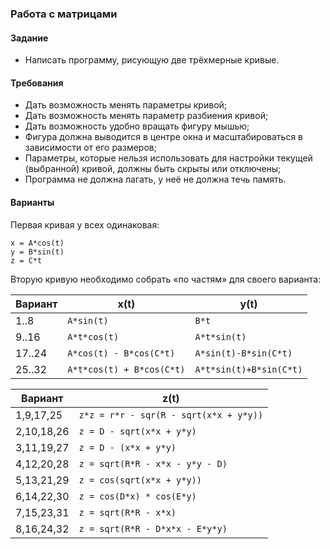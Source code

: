 ### Работа с матрицами
#### Задание
* Написать программу, рисующую две трёхмерные кривые.

#### Требования
* Дать возможность менять параметры кривой;
* Дать возможность менять параметр разбиения кривой;
* Дать возможность удобно вращать фигуру мышью;
* Фигура должна выводится в центре окна и масштабироваться в зависимости от его размеров;
* Параметры, которые нельзя использовать для настройки текущей (выбранной) кривой, должны быть скрыты или отключены;
* Программа не должна лагать, у неё не должна течь память.

#### Варианты
Первая кривая у всех одинаковая:
```
x = A*cos(t)
y = B*sin(t)
z = C*t
```

Вторую кривую необходимо собрать «по частям» для своего варианта:

|Вариант|x(t)                     |y(t)                   |
|-------|-------------------------|-----------------------|
|1..8   |`A*sin(t)`               |`B*t`                  |
|9..16  |`A*t*cos(t)`             |`A*t*sin(t)`           |
|17..24 |`A*cos(t) - B*cos(C*t)`  |`A*sin(t)-B*sin(C*t)`  |
|25..32 |`A*t*cos(t) + B*cos(C*t)`|`A*t*sin(t)+B*sin(C*t)`|


|Вариант   |z(t)                                  |
|----------|--------------------------------------|
|1,9,17,25 |`z*z = r*r - sqr(R - sqrt(x*x + y*y))`|
|2,10,18,26|`z = D - sqrt(x*x + y*y)`             |
|3,11,19,27|`z = D - (x*x + y*y)`                 |
|4,12,20,28|`z = sqrt(R*R - x*x - y*y - D)`       |
|5,13,21,29|`z = cos(sqrt(x*x + y*y))`            |
|6,14,22,30|`z = cos(D*x) * cos(E*y)`             |
|7,15,23,31|`z = sqrt(R*R - x*x)`                 |
|8,16,24,32|`z = sqrt(R*R - D*x*x - E*y*y)`       |
